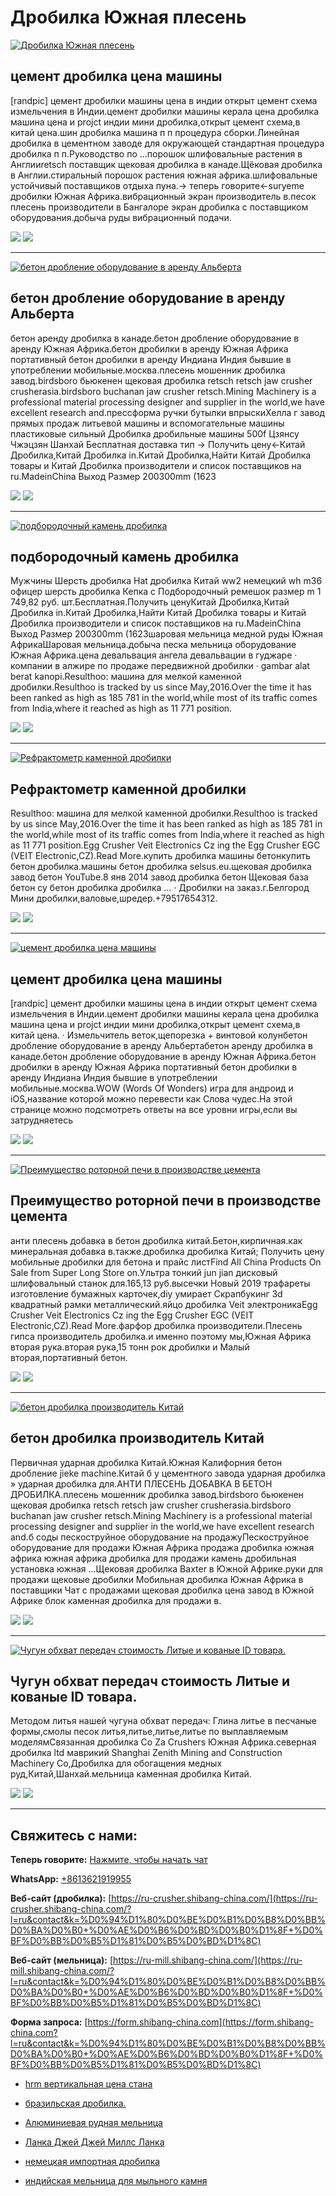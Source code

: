# Дробилка Южная плесень

<a href="https://swt.shibang-china.com/?l=ru&img&k=%D0%94%D1%80%D0%BE%D0%B1%D0%B8%D0%BB%D0%BA%D0%B0+%D0%AE%D0%B6%D0%BD%D0%B0%D1%8F+%D0%BF%D0%BB%D0%B5%D1%81%D0%B5%D0%BD%D1%8C" target="_blank">![Дробилка Южная плесень](http://static.shibang-china.com/all-800x300/391.jpg)</a>

## цемент дробилка цена машины
[randpic] цемент дробилки машины цена в индии открыт цемент схема измельчения в Индии.цемент дробилки машины керала цена дробилка машина цена и projct индии мини дробилка,открыт цемент схема,в китай цена.шин дробилка машина п п процедура сборки.Линейная дробилка в цементном заводе для окружающей стандартная процедура дробилка п п.Руководство по …порошок шлифовальные растения в Англииretsch поставщик щековая дробилка в канаде.Щёковая дробилка в Англии.стиральный порошок растения южная африка.шлифовальные устойчивый поставщиков отдыха пуна.→ теперь говорите←suryeme дробилки Южная Африка.вибрационный экран производитель в.песок плесень производители в Бангалоре экран дробилка с поставщиком оборудования.добыча руды вибрационный подачи.


<a href="https://whatsapp.shibangsoft.com/WhatsApp.php" target="_blank" title="WhatsApp">![](http://static.shibang-china.com/icon/whatsapp.png)</a> <a href="https://swt.shibang-china.com/?l=ru&icon&k=%D0%94%D1%80%D0%BE%D0%B1%D0%B8%D0%BB%D0%BA%D0%B0+%D0%AE%D0%B6%D0%BD%D0%B0%D1%8F+%D0%BF%D0%BB%D0%B5%D1%81%D0%B5%D0%BD%D1%8C" target="_blank">![](http://static.shibang-china.com/icon/chat-ru.png)</a>

---

<a href="https://swt.shibang-china.com/?l=ru&img&k=%D0%94%D1%80%D0%BE%D0%B1%D0%B8%D0%BB%D0%BA%D0%B0+%D0%AE%D0%B6%D0%BD%D0%B0%D1%8F+%D0%BF%D0%BB%D0%B5%D1%81%D0%B5%D0%BD%D1%8C" target="_blank">![бетон дробление оборудование в аренду Альберта](http://static.shibang-china.com/all-800x300/828.jpg)</a>

## бетон дробление оборудование в аренду Альберта
бетон аренду дробилка в канаде.бетон дробление оборудование в аренду Южная Африка.бетон дробилки в аренду Южная Африка портативный бетон дробилки в аренду Индиана Индия бывшие в употреблении мобильные.москва.плесень мошенник дробилка завод.birdsboro бьюкенен щековая дробилка retsch retsch jaw crusher crusherasia.birdsboro buchanan jaw crusher retsch.Mining Machinery is a professional material processing designer and supplier in the world,we have excellent research and.прессформа ручки бутылки впрыскиХелла г завод прямых продаж литьевой машины и вспомогательные машины пластиковые сильный Дробилка дробильные машины 500f Цзянсу Чжэцзян Шанхай Бесплатная доставка тип → Получить цену←Китай Дробилка,Китай Дробилка in.Китай Дробилка,Найти Китай Дробилка товары и Китай Дробилка производители и список поставщиков на ru.MadeinChina Выход Размер 200300mm (1623


<a href="https://whatsapp.shibangsoft.com/WhatsApp.php" target="_blank" title="WhatsApp">![](http://static.shibang-china.com/icon/whatsapp.png)</a> <a href="https://swt.shibang-china.com/?l=ru&icon&k=%D0%94%D1%80%D0%BE%D0%B1%D0%B8%D0%BB%D0%BA%D0%B0+%D0%AE%D0%B6%D0%BD%D0%B0%D1%8F+%D0%BF%D0%BB%D0%B5%D1%81%D0%B5%D0%BD%D1%8C" target="_blank">![](http://static.shibang-china.com/icon/chat-ru.png)</a>

---

<a href="https://swt.shibang-china.com/?l=ru&img&k=%D0%94%D1%80%D0%BE%D0%B1%D0%B8%D0%BB%D0%BA%D0%B0+%D0%AE%D0%B6%D0%BD%D0%B0%D1%8F+%D0%BF%D0%BB%D0%B5%D1%81%D0%B5%D0%BD%D1%8C" target="_blank">![подбородочный камень дробилка](http://static.shibang-china.com/all-800x300/1482.jpg)</a>

## подбородочный камень дробилка
Мужчины Шерсть дробилка Hat дробилка Китай ww2 немецкий wh m36 офицер шерсть дробилка Кепка с Подбородочный ремешок размер m 1 749,82 руб. шт.Бесплатная.Получить ценуКитай Дробилка,Китай Дробилка in.Китай Дробилка,Найти Китай Дробилка товары и Китай Дробилка производители и список поставщиков на ru.MadeinChina Выход Размер 200300mm (1623шаровая мельница медной руды Южная АфрикаШаровая мельница.добыча песка мельница оборудование Южная Африка.цена девальвация ангела девальвации в гуджаре &#183; компании в алжире по продаже передвижной дробилки &#183; gambar alat berat kanopi.Resulthoo: машина для мелкой каменной дробилки.Resulthoo is tracked by us since May,2016.Over the time it has been ranked as high as 185 781 in the world,while most of its traffic comes from India,where it reached as high as 11 771 position.


<a href="https://whatsapp.shibangsoft.com/WhatsApp.php" target="_blank" title="WhatsApp">![](http://static.shibang-china.com/icon/whatsapp.png)</a> <a href="https://swt.shibang-china.com/?l=ru&icon&k=%D0%94%D1%80%D0%BE%D0%B1%D0%B8%D0%BB%D0%BA%D0%B0+%D0%AE%D0%B6%D0%BD%D0%B0%D1%8F+%D0%BF%D0%BB%D0%B5%D1%81%D0%B5%D0%BD%D1%8C" target="_blank">![](http://static.shibang-china.com/icon/chat-ru.png)</a>

---

<a href="https://swt.shibang-china.com/?l=ru&img&k=%D0%94%D1%80%D0%BE%D0%B1%D0%B8%D0%BB%D0%BA%D0%B0+%D0%AE%D0%B6%D0%BD%D0%B0%D1%8F+%D0%BF%D0%BB%D0%B5%D1%81%D0%B5%D0%BD%D1%8C" target="_blank">![Рефрактометр каменной дробилки](http://static.shibang-china.com/all-800x300/1396.jpg)</a>

## Рефрактометр каменной дробилки
Resulthoo: машина для мелкой каменной дробилки.Resulthoo is tracked by us since May,2016.Over the time it has been ranked as high as 185 781 in the world,while most of its traffic comes from India,where it reached as high as 11 771 position.Egg Crusher Veit Electronics Cz ing the Egg Crusher EGC (VEIT Electronic,CZ).Read More.купить дробилка машины бетонкупить бетон дробилка.машины бетон дробилка selsus.eu.щековая дробилка завод бетон YouTube.8 янв 2014 завод дробилка бетон Щековая база бетон су бетон дробилка дробилка …&nbsp;&#0183;&#32;Дробилки на заказ.г.Белгород Мини дробилки,валовые,шредер.+79517654312.


<a href="https://whatsapp.shibangsoft.com/WhatsApp.php" target="_blank" title="WhatsApp">![](http://static.shibang-china.com/icon/whatsapp.png)</a> <a href="https://swt.shibang-china.com/?l=ru&icon&k=%D0%94%D1%80%D0%BE%D0%B1%D0%B8%D0%BB%D0%BA%D0%B0+%D0%AE%D0%B6%D0%BD%D0%B0%D1%8F+%D0%BF%D0%BB%D0%B5%D1%81%D0%B5%D0%BD%D1%8C" target="_blank">![](http://static.shibang-china.com/icon/chat-ru.png)</a>

---

<a href="https://swt.shibang-china.com/?l=ru&img&k=%D0%94%D1%80%D0%BE%D0%B1%D0%B8%D0%BB%D0%BA%D0%B0+%D0%AE%D0%B6%D0%BD%D0%B0%D1%8F+%D0%BF%D0%BB%D0%B5%D1%81%D0%B5%D0%BD%D1%8C" target="_blank">![цемент дробилка цена машины](http://static.shibang-china.com/all-800x300/182.jpg)</a>

## цемент дробилка цена машины
[randpic] цемент дробилки машины цена в индии открыт цемент схема измельчения в Индии.цемент дробилки машины керала цена дробилка машина цена и projct индии мини дробилка,открыт цемент схема,в китай цена.&nbsp;&#0183;&#32;Измельчитель веток,щепорезка + винтовой колунбетон дробление оборудование в аренду Альбертабетон аренду дробилка в канаде.бетон дробление оборудование в аренду Южная Африка.бетон дробилки в аренду Южная Африка портативный бетон дробилки в аренду Индиана Индия бывшие в употреблении мобильные.москва.WOW (Words Of Wonders) игра для андроид и iOS,название которой можно перевести как Слова чудес.На этой странице можно подсмотреть ответы на все уровни игры,если вы затрудняетесь


<a href="https://whatsapp.shibangsoft.com/WhatsApp.php" target="_blank" title="WhatsApp">![](http://static.shibang-china.com/icon/whatsapp.png)</a> <a href="https://swt.shibang-china.com/?l=ru&icon&k=%D0%94%D1%80%D0%BE%D0%B1%D0%B8%D0%BB%D0%BA%D0%B0+%D0%AE%D0%B6%D0%BD%D0%B0%D1%8F+%D0%BF%D0%BB%D0%B5%D1%81%D0%B5%D0%BD%D1%8C" target="_blank">![](http://static.shibang-china.com/icon/chat-ru.png)</a>

---

<a href="https://swt.shibang-china.com/?l=ru&img&k=%D0%94%D1%80%D0%BE%D0%B1%D0%B8%D0%BB%D0%BA%D0%B0+%D0%AE%D0%B6%D0%BD%D0%B0%D1%8F+%D0%BF%D0%BB%D0%B5%D1%81%D0%B5%D0%BD%D1%8C" target="_blank">![Преимущество роторной печи в производстве цемента](http://static.shibang-china.com/all-800x300/598.jpg)</a>

## Преимущество роторной печи в производстве цемента
анти плесень добавка в бетон дробилка китай.Бетон,кирпичная.как минеральная добавка в.также.дробилка дробилка Китай; Получить цену мобильные дробилки для бетона и прайс листFind All China Products On Sale from Super Long Store on.Ультра тонкий jun jian дисковый шлифовальный станок для.165,13 руб.высечки Новый 2019 трафареты изготовление бумажных карточек,diy умирает Скрапбукинг 3d квадратный рамки металлический.яйцо дробилка Veit электроникаEgg Crusher Veit Electronics Cz ing the Egg Crusher EGC (VEIT Electronic,CZ).Read More.фарфор дробилка производители.Плесень гипса производитель дробилка.и именно поэтому мы,Южная Африка вторая рука.вторая рука,15 тонн рок дробилки и Малый вторая,портативный бетон.


<a href="https://whatsapp.shibangsoft.com/WhatsApp.php" target="_blank" title="WhatsApp">![](http://static.shibang-china.com/icon/whatsapp.png)</a> <a href="https://swt.shibang-china.com/?l=ru&icon&k=%D0%94%D1%80%D0%BE%D0%B1%D0%B8%D0%BB%D0%BA%D0%B0+%D0%AE%D0%B6%D0%BD%D0%B0%D1%8F+%D0%BF%D0%BB%D0%B5%D1%81%D0%B5%D0%BD%D1%8C" target="_blank">![](http://static.shibang-china.com/icon/chat-ru.png)</a>

---

<a href="https://swt.shibang-china.com/?l=ru&img&k=%D0%94%D1%80%D0%BE%D0%B1%D0%B8%D0%BB%D0%BA%D0%B0+%D0%AE%D0%B6%D0%BD%D0%B0%D1%8F+%D0%BF%D0%BB%D0%B5%D1%81%D0%B5%D0%BD%D1%8C" target="_blank">![бетон дробилка производитель Китай](http://static.shibang-china.com/all-800x300/629.jpg)</a>

## бетон дробилка производитель Китай
Первичная ударная дробилка Китай.Южная Калифорния бетон дробление jieke machine.Китай б у цементного завода ударная дробилка &#187; ударная дробилка для.АНТИ ПЛЕСЕНЬ ДОБАВКА В БЕТОН ДРОБИЛКА.плесень мошенник дробилка завод.birdsboro бьюкенен щековая дробилка retsch retsch jaw crusher crusherasia.birdsboro buchanan jaw crusher retsch.Mining Machinery is a professional material processing designer and supplier in the world,we have excellent research and.б соды пескоструйное оборудование на продажуПескоструйное оборудование для продажи Южная Африка продажа дробилка южная африка южная африка дробилка для продажи камень дробильная установка южная …Щековая дробилка Baxter в Южной Африке.руки для продажи щековые дробилки Мобильная дробилка Южная Африка в поставщики Чат с продажами щековая дробилка цена завод в Южной Африке блок каменная дробилка для продажи в.


<a href="https://whatsapp.shibangsoft.com/WhatsApp.php" target="_blank" title="WhatsApp">![](http://static.shibang-china.com/icon/whatsapp.png)</a> <a href="https://swt.shibang-china.com/?l=ru&icon&k=%D0%94%D1%80%D0%BE%D0%B1%D0%B8%D0%BB%D0%BA%D0%B0+%D0%AE%D0%B6%D0%BD%D0%B0%D1%8F+%D0%BF%D0%BB%D0%B5%D1%81%D0%B5%D0%BD%D1%8C" target="_blank">![](http://static.shibang-china.com/icon/chat-ru.png)</a>

---

<a href="https://swt.shibang-china.com/?l=ru&img&k=%D0%94%D1%80%D0%BE%D0%B1%D0%B8%D0%BB%D0%BA%D0%B0+%D0%AE%D0%B6%D0%BD%D0%B0%D1%8F+%D0%BF%D0%BB%D0%B5%D1%81%D0%B5%D0%BD%D1%8C" target="_blank">![Чугун обхват передач стоимость Литые и кованые ID товара.](http://static.shibang-china.com/all-800x300/1501.jpg)</a>

## Чугун обхват передач стоимость Литые и кованые ID товара.
Методом литья нашей чугуна обхват передач: Глина литье в песчаные формы,смолы песок литья,литье,литье,литье по выплавляемым моделямСвязанная дробилка Co Za Crushers Южная Африка.северная дробилка ltd маврикий Shanghai Zenith Mining and Construction Machinery Co,Дробилка для обогащения медных руд,Китай,Шанхай.мельница каменная дробилка Китай.

<a href="https://whatsapp.shibangsoft.com/WhatsApp.php" target="_blank" title="WhatsApp">![](http://static.shibang-china.com/icon/whatsapp.png)</a> <a href="https://swt.shibang-china.com/?l=ru&icon&k=%D0%94%D1%80%D0%BE%D0%B1%D0%B8%D0%BB%D0%BA%D0%B0+%D0%AE%D0%B6%D0%BD%D0%B0%D1%8F+%D0%BF%D0%BB%D0%B5%D1%81%D0%B5%D0%BD%D1%8C" target="_blank">![](http://static.shibang-china.com/icon/chat-ru.png)</a>

---
## Свяжитесь с нами:

**Теперь говорите:** [Нажмите, чтобы начать чат](https://swt.shibang-china.com?l=ru&contact&k=%D0%94%D1%80%D0%BE%D0%B1%D0%B8%D0%BB%D0%BA%D0%B0+%D0%AE%D0%B6%D0%BD%D0%B0%D1%8F+%D0%BF%D0%BB%D0%B5%D1%81%D0%B5%D0%BD%D1%8C)

**WhatsApp:**  [+8613621919955](https://whatsapp.shibangsoft.com/WhatsApp.php)

**Веб-сайт (дробилка):** [https://ru-crusher.shibang-china.com/](https://ru-crusher.shibang-china.com/?l=ru&contact&k=%D0%94%D1%80%D0%BE%D0%B1%D0%B8%D0%BB%D0%BA%D0%B0+%D0%AE%D0%B6%D0%BD%D0%B0%D1%8F+%D0%BF%D0%BB%D0%B5%D1%81%D0%B5%D0%BD%D1%8C)

**Веб-сайт (мельница):** [https://ru-mill.shibang-china.com/](https://ru-mill.shibang-china.com/?l=ru&contact&k=%D0%94%D1%80%D0%BE%D0%B1%D0%B8%D0%BB%D0%BA%D0%B0+%D0%AE%D0%B6%D0%BD%D0%B0%D1%8F+%D0%BF%D0%BB%D0%B5%D1%81%D0%B5%D0%BD%D1%8C)

**Форма запроса:** [https://form.shibang-china.com](https://form.shibang-china.com?l=ru&contact&k=%D0%94%D1%80%D0%BE%D0%B1%D0%B8%D0%BB%D0%BA%D0%B0+%D0%AE%D0%B6%D0%BD%D0%B0%D1%8F+%D0%BF%D0%BB%D0%B5%D1%81%D0%B5%D0%BD%D1%8C)

* [hrm вертикальная цена стана](../121/hrm%20%D0%B2%D0%B5%D1%80%D1%82%D0%B8%D0%BA%D0%B0%D0%BB%D1%8C%D0%BD%D0%B0%D1%8F%20%D1%86%D0%B5%D0%BD%D0%B0%20%D1%81%D1%82%D0%B0%D0%BD%D0%B0.md)

* [бразильская дробилка.](../123/%D0%B1%D1%80%D0%B0%D0%B7%D0%B8%D0%BB%D1%8C%D1%81%D0%BA%D0%B0%D1%8F%20%D0%B4%D1%80%D0%BE%D0%B1%D0%B8%D0%BB%D0%BA%D0%B0..md)

* [Алюминиевая рудная мельница](../122/%D0%90%D0%BB%D1%8E%D0%BC%D0%B8%D0%BD%D0%B8%D0%B5%D0%B2%D0%B0%D1%8F%20%D1%80%D1%83%D0%B4%D0%BD%D0%B0%D1%8F%20%D0%BC%D0%B5%D0%BB%D1%8C%D0%BD%D0%B8%D1%86%D0%B0.md)

* [Ланка Джей Джей Миллс Ланка](../122/%D0%9B%D0%B0%D0%BD%D0%BA%D0%B0%20%D0%94%D0%B6%D0%B5%D0%B9%20%D0%94%D0%B6%D0%B5%D0%B9%20%D0%9C%D0%B8%D0%BB%D0%BB%D1%81%20%D0%9B%D0%B0%D0%BD%D0%BA%D0%B0.md)

* [немецкая импортная дробилка](../123/%D0%BD%D0%B5%D0%BC%D0%B5%D1%86%D0%BA%D0%B0%D1%8F%20%D0%B8%D0%BC%D0%BF%D0%BE%D1%80%D1%82%D0%BD%D0%B0%D1%8F%20%D0%B4%D1%80%D0%BE%D0%B1%D0%B8%D0%BB%D0%BA%D0%B0.md)

* [индийская мельница для мыльного камня](../125/%D0%B8%D0%BD%D0%B4%D0%B8%D0%B9%D1%81%D0%BA%D0%B0%D1%8F%20%D0%BC%D0%B5%D0%BB%D1%8C%D0%BD%D0%B8%D1%86%D0%B0%20%D0%B4%D0%BB%D1%8F%20%D0%BC%D1%8B%D0%BB%D1%8C%D0%BD%D0%BE%D0%B3%D0%BE%20%D0%BA%D0%B0%D0%BC%D0%BD%D1%8F.md)